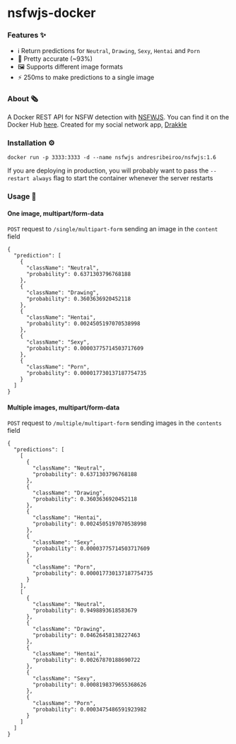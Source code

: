 # nsfwjs-docker

### Features ✨

- ℹ️ Return predictions for `Neutral`, `Drawing`, `Sexy`, `Hentai` and `Porn`
- 🎯 Pretty accurate (~93%)
- 🖼️ Supports different image formats
- ⚡ 250ms to make predictions to a single image

### About 🗞️

A Docker REST API for NSFW detection with [NSFWJS](https://github.com/infinitered/nsfwjs). You can find it on the Docker Hub [here](https://hub.docker.com/r/andresribeiroo/nsfwjs). Created for my social network app, [Drakkle](https://play.google.com/store/apps/details?id=com.andresribeiro.drakkle)

### Installation ⚙️

```shell
docker run -p 3333:3333 -d --name nsfwjs andresribeiroo/nsfwjs:1.6
```

If you are deploying in production, you will probably want to pass the `--restart always` flag to start the container whenever the server restarts

### Usage 🔨

#### One image, multipart/form-data

`POST` request to `/single/multipart-form` sending an image in the `content` field

```
{
  "prediction": [
    {
      "className": "Neutral",
      "probability": 0.6371303796768188
    },
    {
      "className": "Drawing",
      "probability": 0.3603636920452118
    },
    {
      "className": "Hentai",
      "probability": 0.0024505197070538998
    },
    {
      "className": "Sexy",
      "probability": 0.00003775714503717609
    },
    {
      "className": "Porn",
      "probability": 0.000017730137187754735
    }
  ]
}
```

#### Multiple images, multipart/form-data

`POST` request to `/multiple/multipart-form` sending images in the `contents` field

```
{
  "predictions": [
    [
      {
        "className": "Neutral",
        "probability": 0.6371303796768188
      },
      {
        "className": "Drawing",
        "probability": 0.3603636920452118
      },
      {
        "className": "Hentai",
        "probability": 0.0024505197070538998
      },
      {
        "className": "Sexy",
        "probability": 0.00003775714503717609
      },
      {
        "className": "Porn",
        "probability": 0.000017730137187754735
      }
    ],
    [
      {
        "className": "Neutral",
        "probability": 0.9498893618583679
      },
      {
        "className": "Drawing",
        "probability": 0.04626458138227463
      },
      {
        "className": "Hentai",
        "probability": 0.00267870188690722
      },
      {
        "className": "Sexy",
        "probability": 0.0008198379655368626
      },
      {
        "className": "Porn",
        "probability": 0.0003475486591923982
      }
    ]
  ]
}
```
